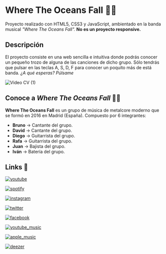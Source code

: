 # Where The Oceans Fall 🤟🏻

Proyecto realizado con HTML5, CSS3 y JavaScript, ambientado en la banda musical *"Where The Oceans Fall".* **No es un proyecto responsive.**

## Descripción

El proyecto consiste en una web sencilla e intuitiva donde podrás conocer un pequeño trozo de alguna de las canciones de dicho grupo. Sólo tendrás que pulsar en las teclas A, S, D, F para conocer un poquito más de está banda. 
*¿A qué esperas? Púlsame*

![Video CV (1)](https://user-images.githubusercontent.com/113979188/220447259-29454d5a-8b64-42de-bb15-3c26e1c50af5.gif)

## Conoce a *Where The Oceans Fall* 🤟🏻

**Where The Oceans Fall** es un grupo de música de metalcore moderno que se formó en 2016 en Madrid (España). Compuesto por 6 integrantes: 

- **Bruno** → Cantante del grupo. 
- **David** → Cantante del grupo. 
- **Diego** → Guitarrista del grupo. 
- **Rafa** → Guitarrista del grupo. 
- **Juan** → Bajista del grupo. 
- **Iván** → Batería del grupo. 

## Links 🔗

[![youtube](https://img.shields.io/badge/YouTube-FF0000?style=for-the-badge&logo=youtube&logoColor=white)](https://www.youtube.com/channel/UCo4neBgFrRfx7fFtLOJMSxg?feature=gws_kp_artist&feature=gws_kp_artist)

[![spotify](https://img.shields.io/badge/Spotify-1ED760?&style=for-the-badge&logo=spotify&logoColor=white)](https://open.spotify.com/artist/0fUYgPNBIdH8N2uiebsTLT?autoplay=true)

[![instagram](https://img.shields.io/badge/Instagram-E4405F?style=for-the-badge&logo=instagram&logoColor=white)](https://www.instagram.com/oceansfallband/)

[![twitter](https://img.shields.io/badge/Twitter-1DA1F2?style=for-the-badge&logo=twitter&logoColor=white)](https://twitter.com/OceansFallBand)

[![facebook](https://img.shields.io/badge/Facebook-1877F2?style=for-the-badge&logo=facebook&logoColor=white)](https://www.facebook.com/oceansfall/)

[![youtube_music](https://img.shields.io/badge/YouTube_Music-FF0000?style=for-the-badge&logo=youtube-music&logoColor=white)](https://music.youtube.com/channel/UCo4neBgFrRfx7fFtLOJMSxg)

[![apple_music](https://img.shields.io/badge/apple%20music-F34E68?style=for-the-badge&logo=apple%20music&logoColor=white)](https://music.apple.com/es/artist/where-the-oceans-fall/1354149685)

[![deezer](https://img.shields.io/badge/Deezer-FEAA2D?style=for-the-badge&logo=deezer&logoColor=white)](https://www.deezer.com/artist/14237777/radio?autoplay=true)


